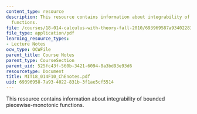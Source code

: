 ```yaml
---
content_type: resource
description: This resource contains information about integrability of bounded piecewise-monotonic
  functions.
file: /courses/18-014-calculus-with-theory-fall-2010/693969587a934022831b3f1ae5cf5514_MIT18_014F10_ChEnotes.pdf
file_type: application/pdf
learning_resource_types:
- Lecture Notes
ocw_type: OCWFile
parent_title: Course Notes
parent_type: CourseSection
parent_uid: 525fc43f-560b-3421-6094-8a3bd93e93d6
resourcetype: Document
title: MIT18_014F10_ChEnotes.pdf
uid: 69396958-7a93-4022-831b-3f1ae5cf5514
---
```

This resource contains information about integrability of bounded piecewise-monotonic functions.

